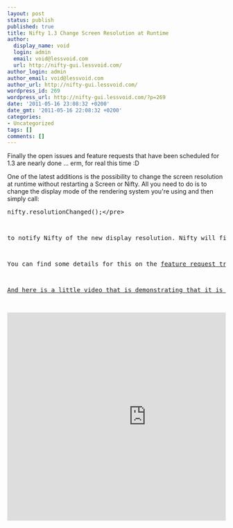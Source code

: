 ```yaml
---
layout: post
status: publish
published: true
title: Nifty 1.3 Change Screen Resolution at Runtime
author:
  display_name: void
  login: admin
  email: void@lessvoid.com
  url: http://nifty-gui.lessvoid.com/
author_login: admin
author_email: void@lessvoid.com
author_url: http://nifty-gui.lessvoid.com/
wordpress_id: 269
wordpress_url: http://nifty-gui.lessvoid.com/?p=269
date: '2011-05-16 23:08:32 +0200'
date_gmt: '2011-05-16 22:08:32 +0200'
categories:
- Uncategorized
tags: []
comments: []
---
```

<p>Finally the open issues and feature requests that have been scheduled for 1.3 are nearly done ... erm, for real this time :D</p>
<p>One of the latest additions is the possibility to change the screen resolution at runtime without restarting a Screen or Nifty. All you need to do is to change the display mode of the rendering system you're using and then simply call:</p>
<pre class="brush:java">nifty.resolutionChanged();<&#47;pre></p>
<p>to notify Nifty of the new display resolution. Nifty will finish the rendering of the current frame and then it will update the current Screen to the new resolution as well as notifies all active controls.</p>
<p>You can find some details for this on the <a href="http:&#47;&#47;sourceforge.net&#47;tracker&#47;?func=detail&aid=3005778&group_id=223898&atid=1059825">feature request tracker<&#47;a>.</p>
<p>And here is a little video that is demonstrating that it is actually working ;)</p>
<p><iframe src="http:&#47;&#47;player.vimeo.com&#47;video&#47;23824855?color=FF7700" width="640" height="480" frameborder="0"><&#47;iframe></p>
<p>void</p>
